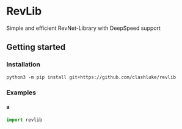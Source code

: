 # RevLib
Simple and efficient RevNet-Library with DeepSpeed support
## Getting started
### Installation

```
python3 -m pip install git+https://github.com/clashluke/revlib
```

### Examples
#### a
```PYTHON
import revlib
```